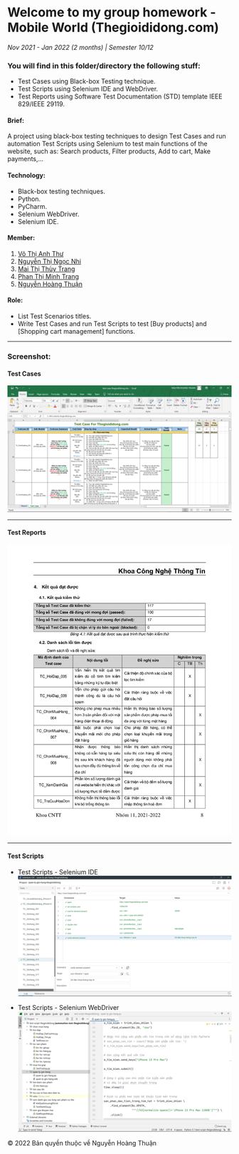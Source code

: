﻿# Welcome to my group homework - Mobile World (Thegioididong.com)

*Nov 2021 - Jan 2022 (2 months) | Semester 10/12*

### You will find in this folder/directory the following stuff:
- Test Cases using Black-box Testing technique.
- Test Scripts using Selenium IDE and WebDriver.
- Test Reports using Software Test Documentation (STD) template IEEE 829/IEEE 29119.

#### Brief:
A project using black-box testing techniques to design Test Cases and run automation Test Scripts using Selenium to test main functions of the website, such as: Search products, Filter products, Add to cart, Make payments,...

#### Technology:
- Black-box testing techniques.
- Python.
- PyCharm.
- Selenium WebDriver.
- Selenium IDE.

#### Member:
1. [Võ Thị Anh Thư](https://github.com/thu113 "Võ Thị Anh Thư")
2. [Nguyễn Thị Ngọc Nhi](https://github.com/NhiNguyen0310 "Nguyễn Thị Ngọc Nhi")
3. [Mai Thị Thùy Trang](https://github.com/ThuyTrangMai "Mai Thị Thùy Trang")
4. [Phan Thị Minh Trang](https://github.com/phanminhtrang "Phan Thị Minh Trang")
5. [Nguyễn Hoàng Thuận](https://github.com/Nguyen-Hoang-Thuan-OU/ "Nguyễn Hoàng Thuận")

#### Role:
- List Test Scenarios titles.
- Write Test Cases and run Test Scripts to test [Buy products] and [Shopping cart management] functions.

---

### Screenshot:
#### Test Cases
![Test Cases - Excel](https://github.com/Nguyen-Hoang-Thuan-OU/kiem-thu-phan-mem/blob/main/bai-tap/bai-tap-nhom/images/thegioididong-test-case-excel.png "Test Cases - Excel")

---

#### Test Reports
![Test Reports](https://github.com/Nguyen-Hoang-Thuan-OU/kiem-thu-phan-mem/blob/main/bai-tap/bai-tap-nhom/images/thegioididong-test-report-test-result-and-bug.png "Test Reports")

---

#### Test Scripts
* Test Scripts - Selenium IDE
![Test Scripts - Selenium IDE](https://github.com/Nguyen-Hoang-Thuan-OU/kiem-thu-phan-mem/blob/main/bai-tap/bai-tap-nhom/images/thegioididong-test-script-selenium-ide.png "Test Scripts - Selenium IDE")

* Test Scripts - Selenium WebDriver
![Test Scripts - Selenium WebDriver](https://github.com/Nguyen-Hoang-Thuan-OU/kiem-thu-phan-mem/blob/main/bai-tap/bai-tap-nhom/images/thegioididong-test-script-selenium-webdriver.png "Test Scripts - Selenium WebDriver")

© 2022 Bản quyền thuộc về Nguyễn Hoàng Thuận